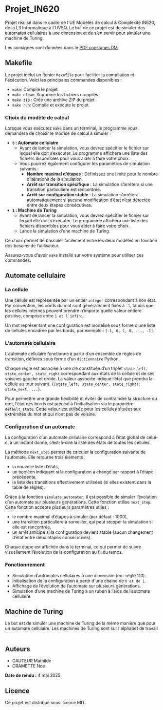 # Projet_IN620
Projet réalisé dans le cadre de l'UE Modèles de calcul &amp; Complexité IN620, de la L3 Informatique à l'UVSQ. Le but de ce projet est de simuler des automates cellulaires à une dimension et de s’en servir pour simuler une machine de Turing.


Les consignes sont données dans le [PDF consignes DM](IN620_DM_2025.pdf)

## Makefile

Le projet inclut un fichier `Makefile` pour faciliter la compilation et l'exécution. Voici les principales commandes disponibles :

- `make`: Compile le projet.
- `make clean`: Supprime les fichiers compilés.
- `make zip` : Crée une archive ZIP du projet.
- `make run`: Compile et exécute le projet.

### Choix du modèle de calcul

Lorsque vous exécutez `make` dans un terminal, le programme vous demandera de choisir le modèle de calcul à simuler :

- **`0` : Automate cellulaire**
    - Avant de lancer la simulation, vous devrez spécifier le fichier sur lequel elle doit s’exécuter. Le programme affichera une liste des fichiers disponibles pour vous aider à faire votre choix.
    - Vous pourrez également configurer les paramètres de simulation suivants :
        - **Nombre maximal d’étapes** : Définissez une limite pour le nombre d’itérations de la simulation.
        - **Arrêt sur transition spécifique** : La simulation s’arrêtera si une transition particulière est rencontrée.
        - **Arrêt sur configuration stable** : La simulation s’arrêtera automatiquement si aucune modification d’état n’est détectée entre deux étapes consécutives.
- **`1` : Machine de Turing**
    - Avant de lancer la simulation, vous devrez spécifier le fichier sur lequel elle doit s’exécuter. Le programme affichera une liste des fichiers disponibles pour vous aider à faire votre choix.
    - Lance la simulation d’une machine de Turing.

Ce choix permet de basculer facilement entre les deux modèles en fonction des besoins de l’utilisateur.

Assurez-vous d'avoir `make` installé sur votre système pour utiliser ces commandes.

## Automate cellulaire

### La cellule

Une cellule est représentée par un entier `integer` correspondant à son état. Par convention, les bords du mot sont généralement fixés à `-1`, tandis que les cellules internes peuvent prendre n’importe quelle valeur entière positive, comprise entre `1 et l’infini`.

Un mot représentant une configuration est modélisé sous forme d’une liste de cellules encadrée par les bords, par exemple : `[-1, 0, 1, 0, ..., -1]`.

### L'automate cellulaire

L’automate cellulaire fonctionne à partir d’un ensemble de règles de transition, définies sous forme d’un `dictionnaire` Python.

Chaque règle est associée à une clé constituée d’un triplet `state_left, state_center, state_right` correspondant aux états de la cellule et de ses voisines gauche et droite. La valeur associée indique l’état que prendra la cellule au tour suivant. `{(state_left, state_center, state_right): state_next, ...}`.

Pour permettre une grande flexibilité et éviter de contraindre la structure du mot, l’état des bords est précisé à l’initialisation via le paramètre `default_state`. Cette valeur est utilisée pour les cellules situées aux extrémités du mot et qui n’ont pas de voisine.

### Configuration d'un automate

La configuration d’un automate cellulaire correspond à l’état global de celui-ci à un instant donné, c’est-à-dire la liste des états de toutes les cellules.

La méthode `next_step` permet de calculer la configuration suivante de l’automate. Elle retourne trois éléments :

- la nouvelle liste d’états,
- un booléen indiquant si la configuration a changé par rapport à l’étape précédente,
- la liste des transitions effectivement utilisées (si elles existent dans la table de règles).

Grâce à la fonction `simulate_automaton`, il est possible de simuler l’évolution d’un automate sur plusieurs générations. Cette fonction utilise `next_step`. Cette fonction accepte plusieurs paramètres utiles :

- le nombre maximal d’étapes à simuler (par défaut : 1000),
- une transition particulière à surveiller, qui peut stopper la simulation si elle est rencontrée,
- un arrêt anticipé si la configuration devient stable (aucun changement d’état entre deux étapes consécutives).

Chaque étape est affichée dans le terminal, ce qui permet de suivre visuellement l’évolution de la configuration au fil du temps.

### Fonctionnement

- Simulation d’automates cellulaires à une dimension (ex : règle 110).
- Initialisation de la configuration à partir d'une chaine de `0 et de 1`.
- Affichage de l’évolution de l’automate sur plusieurs générations.
- Simulation d’une machine de Turing à un ruban à l’aide de l’automate cellulaire.

## Machine de Turing

Le but est de simuler une machine de Turing de la même manière que pour un automate cellulaire. Les machines de Turing sont sur l'alphabet de travail ``

## Auteurs

- GAUTEUR Mathilde
- CRAMETTE Noé

**Date de rendu :** 4 mai 2025  

## Licence 

Ce projet est distribué sous licence MIT.